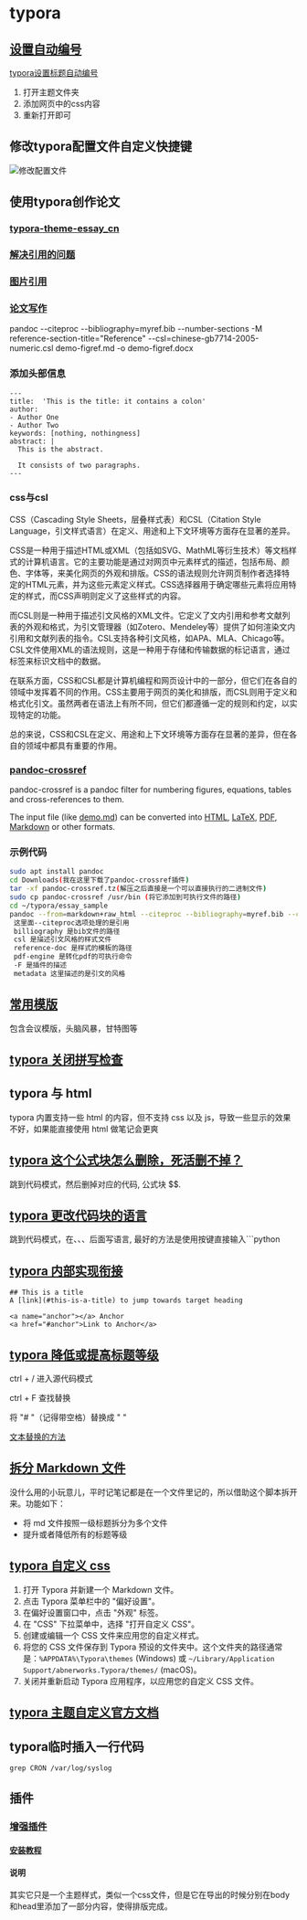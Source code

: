 # typora

[设置自动编号](https://support.typora.io/Auto-Numbering/)
---------------------------------------------------------

[typora设置标题自动编号](https://blog.csdn.net/juluwangriyue/article/details/125467325)

1. 打开主题文件夹
2. 添加网页中的css内容
3. 重新打开即可

## 修改typora配置文件自定义快捷键

![修改配置文件](https://raw.githubusercontent.com/Cipivious/my_try/main/image/image-20240508124929616.png)

## 使用typora创作论文

### [typora-theme-essay_cn](https://github.com/du33169/typora-theme-essay_cn.git)

### [解决引用的问题](https://pandoc.org/chunkedhtml-demo/7.6-other-extensions.html#org-citations)

### [图片引用](https://github.com/tomduck/pandoc-fignos)

### [论文写作](https://zhuanlan.zhihu.com/p/395193554)

pandoc --citeproc --bibliography=myref.bib --number-sections  -M reference-section-title="Reference" --csl=chinese-gb7714-2005-numeric.csl  demo-figref.md -o demo-figref.docx

### 添加头部信息

```text
---
title:  'This is the title: it contains a colon'
author:
- Author One
- Author Two
keywords: [nothing, nothingness]
abstract: |
  This is the abstract.

  It consists of two paragraphs.
---
```

### css与csl

CSS（Cascading Style Sheets，层叠样式表）和CSL（Citation Style Language，引文样式语言）在定义、用途和上下文环境等方面存在显著的差异。

CSS是一种用于描述HTML或XML（包括如SVG、MathML等衍生技术）等文档样式的计算机语言。它的主要功能是通过对网页中元素样式的描述，包括布局、颜色、字体等，来美化网页的外观和排版。CSS的语法规则允许网页制作者选择特定的HTML元素，并为这些元素定义样式。CSS选择器用于确定哪些元素将应用特定的样式，而CSS声明则定义了这些样式的内容。

而CSL则是一种用于描述引文风格的XML文件。它定义了文内引用和参考文献列表的外观和格式，为引文管理器（如Zotero、Mendeley等）提供了如何渲染文内引用和文献列表的指令。CSL支持各种引文风格，如APA、MLA、Chicago等。CSL文件使用XML的语法规则，这是一种用于存储和传输数据的标记语言，通过标签来标识文档中的数据。

在联系方面，CSS和CSL都是计算机编程和网页设计中的一部分，但它们在各自的领域中发挥着不同的作用。CSS主要用于网页的美化和排版，而CSL则用于定义和格式化引文。虽然两者在语法上有所不同，但它们都遵循一定的规则和约定，以实现特定的功能。

总的来说，CSS和CSL在定义、用途和上下文环境等方面存在显著的差异，但在各自的领域中都具有重要的作用。

### [pandoc-crossref](https://github.com/lierdakil/pandoc-crossref?tab=readme-ov-file)

pandoc-crossref is a pandoc filter for numbering figures, equations, tables and cross-references to them.

The input file (like [demo.md](https://raw.githubusercontent.com/lierdakil/pandoc-crossref/master/docs/demo/demo.md)) can be converted into [HTML](http://lierdakil.github.io/pandoc-crossref/demo/output.html), [LaTeX](http://lierdakil.github.io/pandoc-crossref/demo/output.latex), [PDF](http://lierdakil.github.io/pandoc-crossref/demo/output.pdf), [Markdown](http://lierdakil.github.io/pandoc-crossref/demo/output.md) or other formats.

### 示例代码

```bash
sudo apt install pandoc
cd Downloads(我在这里下载了pandoc-crossref插件)
tar -xf pandoc-crossref.tz(解压之后直接是一个可以直接执行的二进制文件)
sudo cp pandoc-crossref /usr/bin (将它添加到可执行文件的路径)
cd ~/typora/essay_sample
pandoc --from=markdown+raw_html --citeproc --bibliography=myref.bib --csl=chinese-gb7714-2005-numeric.csl --reference-doc ../typora-theme-essay_cn/templates/Word_style/word_ref.docx --pdf-engine=xelatex -F pandoc-crossref --metadata crossrefYaml=crossref_config.yaml   essay_sample.md -o essay_sample.docx
 这里面--citeproc选项处理的是引用
 billiography 是bib文件的路径
 csl 是描述引文风格的样式文件
 reference-doc 是样式的模板的路径
 pdf-engine 是转化pdf的可执行命令
 -F 是插件的描述
 metadata 这里描述的是引文的风格 
```



## [常用模版](https://blog.csdn.net/weixin_42306823/article/details/126629333)

包含会议模版，头脑风暴，甘特图等

## [typora 关闭拼写检查](https://blog.csdn.net/weixin_44924882/article/details/107826667)

## typora 与 html

typora 内置支持一些 html 的内容，但不支持 css 以及 js，导致一些显示的效果不好，如果能直接使用 html 做笔记会更爽

## [typora 这个公式块怎么删除，死活删不掉？](https://www.zhihu.com/question/457782965/answer/1874490937)

跳到代码模式，然后删掉对应的代码, 公式块 $$.

## [typora 更改代码块的语言](https://www.zhihu.com/question/630401625/answer/3292189749)

跳到代码模式，在、、、后面写语言, 最好的方法是使用按键直接输入```python

## [typora 内部实现衔接](https://support.typora.io/Links/#internal-links)

```
## This is a title
A [link](#this-is-a-title) to jump towards target heading
```

```
<a name="anchor"></a> Anchor
<a href="#anchor">Link to Anchor</a>
```

## [typora 降低或提高标题等级](https://www.zhihu.com/question/428959880/answer/1892820567)

ctrl + / 进入源代码模式

ctrl + F 查找替换

将 "# "（记得带空格）替换成 " "

[文本替换的方法](https://jingyan.baidu.com/article/ab69b27083ee026da7189fa1.html)

## [拆分 Markdown 文件](https://github.com/ayasa520/markown-splitter)

没什么用的小玩意儿，平时记笔记都是在一个文件里记的，所以借助这个脚本拆开来。功能如下：

- 将 md 文件按照一级标题拆分为多个文件
- 提升或者降低所有的标题等级

## [typora 自定义 css](https://juejin.cn/s/typora%20%E8%87%AA%E5%AE%9A%E4%B9%89css)

1. 打开 Typora 并新建一个 Markdown 文件。
2. 点击 Typora 菜单栏中的 "偏好设置"。
3. 在偏好设置窗口中，点击 "外观" 标签。
4. 在 "CSS" 下拉菜单中，选择 "打开自定义 CSS"。
5. 创建或编辑一个 CSS 文件来应用您的自定义样式。
6. 将您的 CSS 文件保存到 Typora 预设的文件夹中。这个文件夹的路径通常是：`%APPDATA%\Typora\themes` (Windows) 或 `~/Library/Application Support/abnerworks.Typora/themes/` (macOS)。
7. 关闭并重新启动 Typora 应用程序，以应用您的自定义 CSS 文件。

## [typora 主题自定义官方文档](https://support.typoraio.cn/About-Themes/)

## typora临时插入一行代码

`grep CRON /var/log/syslog` 

## 插件

### [增强插件](https://www.zhihu.com/question/22504694/answer/3471318059?utm_psn=1774719289515671553)

#### [安装教程](https://madmaxchow.github.io/VLOOK/index.html)

#### 说明

其实它只是一个主题样式，类似一个css文件，但是它在导出的时候分别在body和head里添加了一部分内容，使得排版完成。